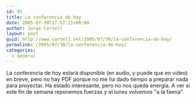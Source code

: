 ```yaml
---
id: 91
title: La conferencia de hoy
date: 2005-07-30T17:57:21+00:00
author: Jorge Cortell
layout: post
guid: http://www.cortell.net/2005/07/30/la-conferencia-de-hoy/
permalink: /2005/07/30/la-conferencia-de-hoy/
categories:
  - General
---
```

La conferencia de hoy estará disponible (en audio, y puede que en ví­deo) en breve, pero no hay PDF porque no me ha dado tiempo a preparar nada para proyectar. Ha estado interesante, pero no nos queda energí­a. A ver si este fin de semana reponemos fuerzas y el lunes volvemos "a la faena".